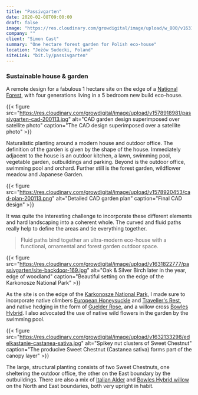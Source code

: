 ```yaml
---
title: "Passivgarten"
date: 2020-02-08T09:00:00
draft: false
image: "https://res.cloudinary.com/growdigital/image/upload/w_800/v1631707130/passivgarten/210905-passivgarten-site.jpg"
company: ""
client: "Simon Cast"
summary: "One hectare forest garden for Polish eco-house"
location: "Jeżów Sudecki, Poland"
siteLink: "bit.ly/passivgarten"
---
```


### Sustainable house & garden

A remote design for a fabulous 1 hectare site on the edge of a [National Forest](https://en.wikipedia.org/wiki/Karkonosze_National_Park), with four generations living in a 5 bedroom new build eco-house.

{{< figure src="https://res.cloudinary.com/growdigital/image/upload/v1578918981/passivgarten-cad-200113.jpg" alt="CAD garden design superimposed over satellite photo" caption="The CAD design superimposed over a satellite photo" >}}

Naturalistic planting around a modern house and outdoor office. The definition of the garden is given by the shape of the house. Immediately adjacent to the house is an outdoor kitchen, a lawn, swimming pool, vegetable garden, outbuildings and parking. Beyond is the outdoor office, swimming pool and orchard. Further still is the forest garden, wildflower meadow and Japanese Garden.

{{< figure src="https://res.cloudinary.com/growdigital/image/upload/v1578920453/cad-plan-200113.png" alt="Detailed CAD garden plan" caption="Final CAD design" >}}

It was quite the interesting challenge to incorporate these different elements and hard landscaping into a coherent whole. The curved and fluid paths really help to define the areas and tie everything together.

>Fluid paths bind together an ultra-modern eco-house with a functional, ornamental and forest garden outdoor space.
          
{{< figure src="https://res.cloudinary.com/growdigital/image/upload/v1631822777/passivgarten/site-backdoor-169.jpg" alt="Oak & Silver Birch later in the year, edge of woodland" caption="Beautiful setting on the edge of the Karkonosze National Park" >}}

As the site is on the edge of the [Karkonosze National Park](https://en.wikipedia.org/wiki/Karkonosze_National_Park), I made sure to incorporate native climbers [European Honeysuckle](https://pfaf.org/user/Plant.aspx?LatinName=Lonicera+periclymenum) and [Traveller's Rest](https://pfaf.org/user/Plant.aspx?LatinName=Clematis+vitalba), and native hedging in the form of [Guelder Rose](https://pfaf.org/user/Plant.aspx?LatinName=Viburnum+opulus), and a willow cross [Bowles Hybrid](https://pfaf.org/user/Plant.aspx?LatinName=Salix+%27Bowles+hybrid%27). I also advocated the use of native wild flowers in the garden by the swimming pool.

{{< figure src="https://res.cloudinary.com/growdigital/image/upload/v1632133298/edelkastanie-castanea-sativa.jpg" alt="Spikey nut clusters of Sweet Chestnut" caption="The producive Sweet Chestnut (Castanea sativa) forms part of the canopy layer" >}}

The large, structural planting consists of two Sweet Chestnuts, one sheltering the outdoor office, the other on the East boundary by the outbuildings. There are also a mix of [Italian Alder](https://pfaf.org/user/Plant.aspx?LatinName=Alnus+cordata) and [Bowles Hybrid willow](https://pfaf.org/user/Plant.aspx?LatinName=Salix+%27Bowles+hybrid%27) on the North and East boundaries, both very upright in habit.

